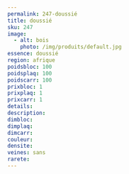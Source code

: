```yaml
---
permalink: 247-doussié
title: doussié
sku: 247
image: 
  - alt: bois
    photo: /img/produits/default.jpg
essence: doussié
region: afrique
poidsbloc: 100
poidsplaq: 100
poidscarr: 100
prixbloc: 1
prixplaq: 1
prixcarr: 1
details: 
description: 
dimbloc: 
dimplaq: 
dimcarr: 
couleur: 
densite: 
veines: sans
rarete: 
---
```

